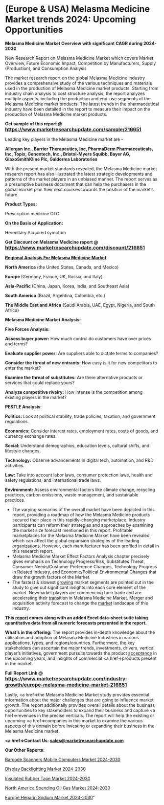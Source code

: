 # (Europe & USA) Melasma Medicine Market trends 2024: Upcoming Opportunities

<strong>Melasma Medicine Market Overview with significant CAGR during 2024-2030</strong>

New Research Report on Melasma Medicine Market which covers Market Overview, Future Economic Impact, Competition by Manufacturers, Supply (Production), and Consumption Analysis

The market research report on the global Melasma Medicine industry provides a comprehensive study of the various techniques and materials used in the production of Melasma Medicine market products. Starting from industry chain analysis to cost structure analysis, the report analyzes multiple aspects, including the production and end-use segments of the Melasma Medicine market products. The latest trends in the pharmaceutical industry have been detailed in the report to measure their impact on the production of Melasma Medicine market products.

<strong>Get sample of this report @ <a href=https://www.marketresearchupdate.com/sample/216651><font size=3 color=#0000ff>https://www.marketresearchupdate.com/sample/216651</font></a></strong>

Leading key players in the Melasma Medicine market are -

<strong>Allergan Inc., Barrier Therapeutics, Inc, PharmaDerm Pharmaceuticals, Inc, Topix, Genentech, Inc., Bristol-Myers Squibb, Bayer AG, GlaxoSmithKline Plc, Galderma Laboratories</strong>

With the present market standards revealed, the Melasma Medicine market research report has also illustrated the latest strategic developments and patterns of the market players in an unbiased manner. The report serves as a presumptive business document that can help the purchasers in the global market plan their next courses towards the position of the market’s future.

<strong>Product Types:</strong>

Prescription medicine
OTC

<strong>On the Basis of Application:</strong>

Hereditary
Acquired symptom

<strong>Get Discount on Melasma Medicine report @ <a href=https://www.marketresearchupdate.com/discount/216651><font size=3 color=#0000ff>https://www.marketresearchupdate.com/discount/216651</font></a></strong>

<strong><u><b>Regional Analysis For Melasma Medicine Market</b></u></strong>

<strong><b>North America</b></strong> (the United States, Canada, and Mexico)

<strong><b>Europe </b></strong>(Germany, France, UK, Russia, and Italy)

<strong><b>Asia-Pacific</b></strong> (China, Japan, Korea, India, and Southeast Asia)

<strong><b>South America</b></strong> (Brazil, Argentina, Colombia, etc.)

<strong><b>The Middle East and Africa</b></strong> (Saudi Arabia, UAE, Egypt, Nigeria, and South Africa)

<strong>Melasma Medicine Market Analysis:</strong>

<strong>Five Forces Analysis:</strong>

<strong>Assess buyer power:</strong> How much control do customers have over prices and terms?

<strong>Evaluate supplier power:</strong> Are suppliers able to dictate terms to companies?

<strong>Consider the threat of new entrants:</strong> How easy is it for new competitors to enter the market?

<strong>Examine the threat of substitutes:</strong> Are there alternative products or services that could replace yours?

<strong>Analyze competitive rivalry:</strong> How intense is the competition among existing players in the market?

<strong>PESTLE Analysis:</strong>

<strong>Politics:</strong> Look at political stability, trade policies, taxation, and government regulations.

<strong>Economics:</strong> Consider interest rates, employment rates, costs of goods, and currency exchange rates.

<strong>Social:</strong> Understand demographics, education levels, cultural shifts, and lifestyle changes.

<strong>Technology:</strong> Observe advancements in digital tech, automation, and R&D activities.

<strong>Law:</strong> Take into account labor laws, consumer protection laws, health and safety regulations, and international trade laws.

<strong>Environment:</strong> Assess environmental factors like climate change, recycling practices, carbon emissions, waste management, and sustainable practices.

<ul>
  <li>The varying scenarios of the overall market have been depicted in this report, providing a roadmap of how the Melasma Medicine products secured their place in this rapidly-changing marketplace. Industry participants can reform their strategies and approaches by examining the market size forecast mentioned in this report. Profitable marketplaces for the Melasma Medicine Market have been revealed, which can affect the global expansion strategies of the leading organizations. However, each manufacturer has been profiled in detail in this research report.</li>
  <li>Melasma Medicine Market Effect Factors Analysis chapter precisely gives emphasis on Technology Progress/Risk, Substitutes Threat, Consumer Needs/Customer Preference Changes, Technology Progress in Related Industry, and Economic/Political Environmental Changes that draw the growth factors of the Market.</li>
  <li>The fastest &amp; slowest <a href=ASDF991299>growing</a> market segments are pointed out in the study to give out significant insights into each core element of the market. Newmarket players are commencing their trade and are accelerating their <a href=>trans</a>ition in Melasma Medicine Market. Merger and acquisition activity forecast to change the <a href=>market</a> landscape of this industry.</li>
</ul>
<strong>This <a href=>report</a> comes along with an added Excel data-sheet suite taking quantitative data from all numeric forecasts presented in the report.</strong>

<strong>What’s in the offering:</strong> The report provides in-depth knowledge about the utilization and adoption of Melasma Medicine Industries in various applications, types, and regions/countries. Furthermore, the key stakeholders can ascertain the major trends, investments, drivers, vertical player’s initiatives, government pursuits towards the product <a href=ASDF881288>acceptance</a> in the upcoming years, and insights of commercial <a href=>products</a> present in the market.

<strong>Full Report Link @ <a href=https://www.marketresearchupdate.com/industry-growth/europe-melasma-medicine-market-216651><font size=3 color=#0000ff>https://www.marketresearchupdate.com/industry-growth/europe-melasma-medicine-market-216651</font></a></strong>

Lastly, <a href=>the</a> Melasma Medicine Market study provides essential information about the major challenges that are going to influence market growth. The report additionally provides overall details about the business opportunities to key stakeholders to expand their business and capture <a href=>revenues</a> in the precise verticals. The report will help the existing or upcoming <a href=>companies</a> in this market to examine the various aspects of this domain before investing or expanding their business in the Melasma Medicine market.

<strong><a href=><strong>Contact Us:</strong></a></strong>
<strong>sales@marketresearchupdate.com</strong>

<strong>Our Other Reports:</strong>

<a href=https://www.linkedin.com/pulse/barcode-scanners-mobile-computers-market-witness>Barcode Scanners Mobile Computers Market 2024-2030</a>

<a href=https://www.linkedin.com/pulse/display-backlighting-market-report-2023-top-company>Display Backlighting Market 2024-2030</a>

<a href=https://www.linkedin.com/pulse/insulated-rubber-tape-market-size-industry>Insulated Rubber Tape Market 2024-2030</a>

<a href=https://www.linkedin.com/pulse/north-america-spending-oil-gas-market-growing-3sckf/>North America Spending Oil Gas Market 2024-2030</a>

<a href=https://www.linkedin.com/pulse/europe-heparin-sodium-market-research-report-growth-bgbec/>Europe Heparin Sodium Market 2024-2030</a>"
